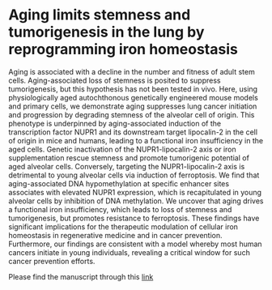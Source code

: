 # Aging limits stemness and tumorigenesis in the lung by reprogramming iron homeostasis

Aging is associated with a decline in the number and fitness of adult stem cells. Aging-associated loss of stemness is posited to suppress tumorigenesis, but this hypothesis has not been tested in vivo. Here, using physiologically aged autochthonous genetically engineered mouse models and primary cells, we demonstrate aging suppresses lung cancer initiation and progression by degrading stemness of the alveolar cell of origin. This phenotype is underpinned by aging-associated induction of the transcription factor NUPR1 and its downstream target lipocalin-2 in the cell of origin in mice and humans, leading to a functional iron insufficiency in the aged cells. Genetic inactivation of the NUPR1-lipocalin-2 axis or iron supplementation rescue stemness and promote tumorigenic potential of aged alveolar cells. Conversely, targeting the NUPR1-lipocalin-2 axis is detrimental to young alveolar cells via induction of ferroptosis. We find that aging-associated DNA hypomethylation at specific enhancer sites associates with elevated NUPR1 expression, which is recapitulated in young alveolar cells by inhibition of DNA methylation. We uncover that aging drives a functional iron insufficiency, which leads to loss of stemness and tumorigenesis, but promotes resistance to ferroptosis. These findings have significant implications for the therapeutic modulation of cellular iron homeostasis in regenerative medicine and in cancer prevention. Furthermore, our findings are consistent with a model whereby most human cancers initiate in young individuals, revealing a critical window for such cancer prevention efforts.

Please find the manuscript through this [link](https://www.biorxiv.org/content/10.1101/2024.06.23.600305v1.full)
